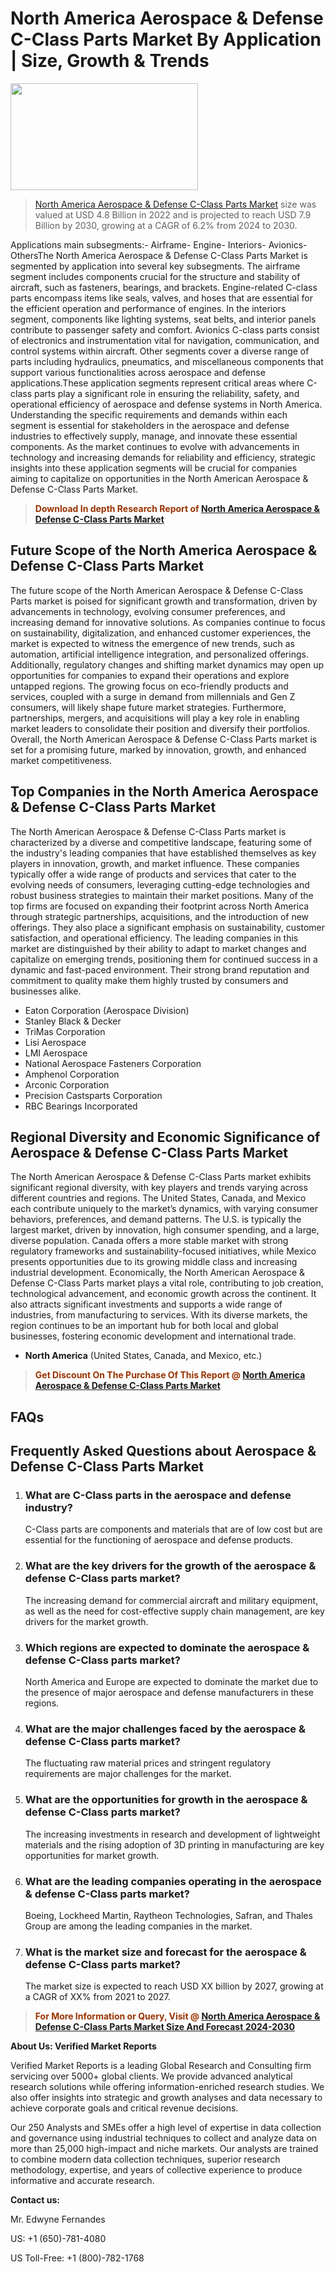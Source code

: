 <p><h1>North America Aerospace & Defense C-Class Parts Market By Application | Size, Growth & Trends</h1><p><img class="aligncenter size-medium wp-image-105565" src="https://ffe5etoiles.com/wp-content/uploads/2025/01/MST7-300x171.png" alt="" width="300" height="171" /></p><blockquote><p><a href="https://www.verifiedmarketreports.com/download-sample/?rid=133670&utm_source=Github-NA&utm_medium=378" target="_blank">North America Aerospace & Defense C-Class Parts Market</a> size was valued at USD 4.8 Billion in 2022 and is projected to reach USD 7.9 Billion by 2030, growing at a CAGR of 6.2% from 2024 to 2030.</p></blockquote>Applications main subsegments:- Airframe- Engine- Interiors- Avionics- OthersThe North America Aerospace & Defense C-Class Parts Market is segmented by application into several key subsegments. The airframe segment includes components crucial for the structure and stability of aircraft, such as fasteners, bearings, and brackets. Engine-related C-class parts encompass items like seals, valves, and hoses that are essential for the efficient operation and performance of engines. In the interiors segment, components like lighting systems, seat belts, and interior panels contribute to passenger safety and comfort. Avionics C-class parts consist of electronics and instrumentation vital for navigation, communication, and control systems within aircraft. Other segments cover a diverse range of parts including hydraulics, pneumatics, and miscellaneous components that support various functionalities across aerospace and defense applications.These application segments represent critical areas where C-class parts play a significant role in ensuring the reliability, safety, and operational efficiency of aerospace and defense systems in North America. Understanding the specific requirements and demands within each segment is essential for stakeholders in the aerospace and defense industries to effectively supply, manage, and innovate these essential components. As the market continues to evolve with advancements in technology and increasing demands for reliability and efficiency, strategic insights into these application segments will be crucial for companies aiming to capitalize on opportunities in the North American Aerospace & Defense C-Class Parts Market.</p><blockquote><p><span style="color: #993300;"><strong>Download In depth Research Report of <a href="https://www.verifiedmarketreports.com/download-sample/?rid=133670&utm_source=Github-NA&utm_medium=378">North America Aerospace & Defense C-Class Parts Market</a></strong></span></p></blockquote><h2>Future Scope of the North America Aerospace & Defense C-Class Parts Market</h2><p>The future scope of the North American Aerospace & Defense C-Class Parts market is poised for significant growth and transformation, driven by advancements in technology, evolving consumer preferences, and increasing demand for innovative solutions. As companies continue to focus on sustainability, digitalization, and enhanced customer experiences, the market is expected to witness the emergence of new trends, such as automation, artificial intelligence integration, and personalized offerings. Additionally, regulatory changes and shifting market dynamics may open up opportunities for companies to expand their operations and explore untapped regions. The growing focus on eco-friendly products and services, coupled with a surge in demand from millennials and Gen Z consumers, will likely shape future market strategies. Furthermore, partnerships, mergers, and acquisitions will play a key role in enabling market leaders to consolidate their position and diversify their portfolios. Overall, the North American Aerospace & Defense C-Class Parts market is set for a promising future, marked by innovation, growth, and enhanced market competitiveness.</p><h2>Top Companies in the North America Aerospace & Defense C-Class Parts Market</h2><p>The North American Aerospace & Defense C-Class Parts market is characterized by a diverse and competitive landscape, featuring some of the industry's leading companies that have established themselves as key players in innovation, growth, and market influence. These companies typically offer a wide range of products and services that cater to the evolving needs of consumers, leveraging cutting-edge technologies and robust business strategies to maintain their market positions. Many of the top firms are focused on expanding their footprint across North America through strategic partnerships, acquisitions, and the introduction of new offerings. They also place a significant emphasis on sustainability, customer satisfaction, and operational efficiency. The leading companies in this market are distinguished by their ability to adapt to market changes and capitalize on emerging trends, positioning them for continued success in a dynamic and fast-paced environment. Their strong brand reputation and commitment to quality make them highly trusted by consumers and businesses alike.</p><p><ul><li>Eaton Corporation (Aerospace Division) </li><li> Stanley Black & Decker </li><li> TriMas Corporation </li><li> Lisi Aerospace </li><li> LMI Aerospace </li><li> National Aerospace Fasteners Corporation </li><li> Amphenol Corporation </li><li> Arconic Corporation </li><li> Precision Castsparts Corporation </li><li> RBC Bearings Incorporated</li></ul></p><h2>Regional Diversity and Economic Significance of Aerospace & Defense C-Class Parts Market</h2><p>The North American Aerospace & Defense C-Class Parts market exhibits significant regional diversity, with key players and trends varying across different countries and regions. The United States, Canada, and Mexico each contribute uniquely to the market’s dynamics, with varying consumer behaviors, preferences, and demand patterns. The U.S. is typically the largest market, driven by innovation, high consumer spending, and a large, diverse population. Canada offers a more stable market with strong regulatory frameworks and sustainability-focused initiatives, while Mexico presents opportunities due to its growing middle class and increasing industrial development. Economically, the North American Aerospace & Defense C-Class Parts market plays a vital role, contributing to job creation, technological advancement, and economic growth across the continent. It also attracts significant investments and supports a wide range of industries, from manufacturing to services. With its diverse markets, the region continues to be an important hub for both local and global businesses, fostering economic development and international trade.</p><ul> <li><strong>North America</strong> (United States, Canada, and Mexico, etc.)</li></ul><blockquote><p><span style="color: #993300;"><strong>Get Discount On The Purchase Of This Report @ <a href="https://www.verifiedmarketreports.com/ask-for-discount/?rid=133670&utm_source=Github-NA&utm_medium=378">North America Aerospace & Defense C-Class Parts Market</a></strong></span></p></blockquote><h2>FAQs</h2><p> <h2>Frequently Asked Questions about Aerospace & Defense C-Class Parts Market</h1> <ol> <li> <h3>What are C-Class parts in the aerospace and defense industry?</div><div></h3> <p>C-Class parts are components and materials that are of low cost but are essential for the functioning of aerospace and defense products.</p> </li> <li> <h3>What are the key drivers for the growth of the aerospace & defense C-Class parts market?</div><div></h3> <p>The increasing demand for commercial aircraft and military equipment, as well as the need for cost-effective supply chain management, are key drivers for the market growth.</p> </li> <li> <h3>Which regions are expected to dominate the aerospace & defense C-Class parts market?</div><div></h3> <p>North America and Europe are expected to dominate the market due to the presence of major aerospace and defense manufacturers in these regions.</p> </li> <li> <h3>What are the major challenges faced by the aerospace & defense C-Class parts market?</div><div></h3> <p>The fluctuating raw material prices and stringent regulatory requirements are major challenges for the market.</p> </li> <li> <h3>What are the opportunities for growth in the aerospace & defense C-Class parts market?</div><div></h3> <p>The increasing investments in research and development of lightweight materials and the rising adoption of 3D printing in manufacturing are key opportunities for market growth.</p> </li> <li> <h3>What are the leading companies operating in the aerospace & defense C-Class parts market?</div><div></h3> <p>Boeing, Lockheed Martin, Raytheon Technologies, Safran, and Thales Group are among the leading companies in the market.</p> </li> <li> <h3>What is the market size and forecast for the aerospace & defense C-Class parts market?</div><div></h3> <p>The market size is expected to reach USD XX billion by 2027, growing at a CAGR of XX% from 2021 to 2027.</p> </li> </ol> </body></html></p><blockquote><p><span style="color: #993300;"><strong>For More Information or Query, Visit @ <a href="https://www.verifiedmarketreports.com/product/global-aerospace-defense-c-class-parts-market-report-2019-competitive-landscape-trends-and-opportunities/">North America Aerospace & Defense C-Class Parts Market Size And Forecast 2024-2030</a></strong></span></p></blockquote><p><strong>About Us: Verified Market Reports</strong></p><p>Verified Market Reports is a leading Global Research and Consulting firm servicing over 5000+ global clients. We provide advanced analytical research solutions while offering information-enriched research studies. We also offer insights into strategic and growth analyses and data necessary to achieve corporate goals and critical revenue decisions.</p><p>Our 250 Analysts and SMEs offer a high level of expertise in data collection and governance using industrial techniques to collect and analyze data on more than 25,000 high-impact and niche markets. Our analysts are trained to combine modern data collection techniques, superior research methodology, expertise, and years of collective experience to produce informative and accurate research.</p><p><strong>Contact us:</strong></p><p>Mr. Edwyne Fernandes</p><p>US: +1 (650)-781-4080</p><p>US Toll-Free: +1 (800)-782-1768</p>
